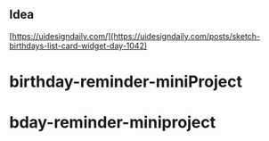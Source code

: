 ## Idea

[https://uidesigndaily.com/](https://uidesigndaily.com/posts/sketch-birthdays-list-card-widget-day-1042)
# birthday-reminder-miniProject
# bday-reminder-miniproject
